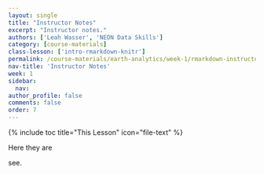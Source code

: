 ```yaml
---
layout: single
title: "Instructor Notes"
excerpt: "Instructor notes."
authors: ['Leah Wasser', 'NEON Data Skills']
category: [course-materials]
class-lesson: ['intro-rmarkdown-knitr']
permalink: /course-materials/earth-analytics/week-1/rmarkdown-instructor-notes/
nav-title: 'Instructor Notes'
week: 1
sidebar:
  nav:
author_profile: false
comments: false
order: 7
---
```


{% include toc title="This Lesson" icon="file-text" %}

Here they are

see.
